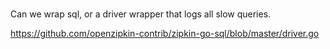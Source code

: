 #

Can we wrap sql, or a driver wrapper that logs all slow queries.

https://github.com/openzipkin-contrib/zipkin-go-sql/blob/master/driver.go
